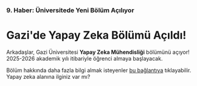 ### 9. Haber: Üniversitede Yeni Bölüm Açılıyor

# Gazi'de Yapay Zeka Bölümü Açıldı!

Arkadaşlar, Gazi Üniversitesi **Yapay Zeka Mühendisliği** bölümünü açıyor! 2025-2026 akademik yılı itibariyle öğrenci almaya başlayacak.

Bölüm hakkında daha fazla bilgi almak isteyenler [bu bağlantıya](#) tıklayabilir. Yapay zeka alanına ilginiz var mı?
